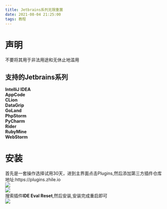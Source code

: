 ```yaml
---
title: Jetbrains系列无限重置
date: 2021-08-04 21:25:00
tags: 教程
---
```

<script type="text/javascript"> 
 !function (e, t, a) {function r() {for (var e = 0; e < s.length; e++) s[e].alpha <= 0 ? (t.body.removeChild(s[e].el), s.splice(e, 1)) : (s[e].y--, s[e].scale += .004, s[e].alpha -= .013, s[e].el.style.cssText = "left:" + s[e].x + "px;top:" + s[e].y + "px;opacity:" + s[e].alpha + ";transform:scale(" + s[e].scale + "," + s[e].scale + ") rotate(45deg);background:" + s[e].color + ";z-index:99999");requestAnimationFrame(r)}function n() {var t = "function" == typeof e.onclick && e.onclick;e.onclick = function (e) {t && t(), o(e)}}function o(e) {var a = t.createElement("div");a.className = "heart", s.push({el: a,x: e.clientX - 5,y: e.clientY - 5,scale: 1,alpha: 1,color: c()}), t.body.appendChild(a)}function i(e) {var a = t.createElement("style");a.type = "text/css";try {a.appendChild(t.createTextNode(e))} catch (t) {a.styleSheet.cssText = e}t.getElementsByTagName("head")[0].appendChild(a)}function c() {return "rgb(" + ~~(255 * Math.random()) + "," + ~~(255 * Math.random()) + "," + ~~(255 * Math.random()) + ")"}var s = [];e.requestAnimationFrame = e.requestAnimationFrame || e.webkitRequestAnimationFrame || e.mozRequestAnimationFrame || e.oRequestAnimationFrame || e.msRequestAnimationFrame || function (e) {setTimeout(e, 1e3 / 60)}, i(".heart{width: 10px;height: 10px;position: fixed;background: #f00;transform: rotate(45deg);-webkit-transform: rotate(45deg);-moz-transform: rotate(45deg);}.heart:after,.heart:before{content: '';width: inherit;height: inherit;background: inherit;border-radius: 50%;-webkit-border-radius: 50%;-moz-border-radius: 50%;position: fixed;}.heart:after{top: -5px;}.heart:before{left: -5px;}"), n(), r()}(window, document);
</script>
<h1>声明</h1>
<p>不要将其用于非法用途和无休止地滥用</p>
<h2>支持的Jetbrains系列</h2>
<p><b>IntelliJ IDEA<br />
AppCode<br />
CLion<br />
DataGrip<br />
GoLand<br />
PhpStorm<br />
PyCharm<br />
Rider<br />
RubyMine<br />
WebStorm</b></p>
<h1>安装</h1>
<p>首先是一套操作选择试用30天，进到主界面点击Plugins,然后添加第三方插件仓库<br />
地址:https://plugins.zhile.io<br />
<img src="https://i.huahuo-cn.tk/Jetbrains-A.png"/><br />
<img src="https://i.huahuo-cn.tk/Jetbrains-B.png"/><br />
搜索插件<b>IDE Eval Reset</b>,然后安装,安装完成重启即可<br />
<img src="https://i.huahuo-cn.tk/Jetbrains-C.png"/></p>
